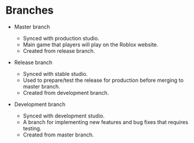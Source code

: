 # Branches
- Master branch 
    - Synced with production studio.
    - Main game that players will play on the Roblox website.
    - Created from release branch.

- Release branch 
    - Synced with stable studio. 
    - Used to prepare/test the release for production before merging to master branch.
    - Created from development branch.

- Development branch
    - Synced with development studio.
    - A branch for implementing new features and bug fixes that requires testing.
    - Created from master branch.